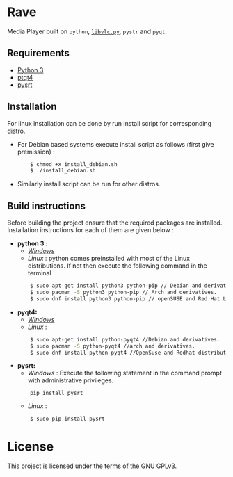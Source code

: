 # Rave
Media Player built on `python`, [`libvlc.py`](https://wiki.videolan.org/python_bindings), `pystr` and `pyqt`.

## Requirements
- [Python 3](https://www.python.org/download/releases/3.0/)
- [ptqt4](https://pypi.python.org/pypi/PyQt4)
- [pysrt](https://pypi.python.org/pypi/pysrt)

## Installation
For linux installation can be done by run install script for corresponding distro.
- For Debian based systems execute install script as follows (first give premission) :
    ```bash
        $ chmod +x install_debian.sh
        $ ./install_debian.sh
    ```
- Similarly install script can be run for other distros.
  
## Build instructions
Before building the project ensure that the required packages are installed. Installation instructions for each of them are given below :
- **python 3 :**
    - *[Windows](https://www.python.org/downloads/release/python-362)*
    - *Linux* : python comes preinstalled with most of the Linux distributions. If not then execute the following command in the terminal 
    ```bash
        $ sudo apt-get install python3 python-pip // Debian and derivatives.
        $ sudo pacman -S python3 python-pip // Arch and derivatives.
        $ sudo dnf install python3 python-pip // openSUSE and Red Hat Linux.
    ```
- **pyqt4:**
    - *[Windows](https://riverbankcomputing.com/software/pyqt/download)*
    - *Linux* :
    ```bash
        $ sudo apt-get install python-pyqt4 //Debian and derivatives.
        $ sudo pacman -S python-pyqt4 //arch and derivatives.
        $ sudo dnf install python-pyqt4 //OpenSuse and Redhat distributions.
    ```
- **pysrt:**
    - *Windows* :
    Execute the following statement in the command prompt with administrative privileges.
    ```batch
        pip install pysrt
    ```
    - *Linux* : 
    ```bash
        $ sudo pip install pysrt
    ``` 

# License

This project is licensed under the terms of the GNU GPLv3.


